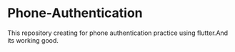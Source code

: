 # Phone-Authentication
This repository creating for phone authentication practice using flutter.And its working good.
